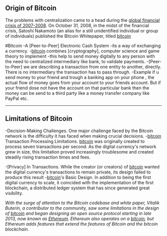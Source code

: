  ## Origin of Bitcoin
 The problems with centralization came to a head during the [global financial crisis of 2007-2008](https://en.wikipedia.org/wiki/Financial_crisis_of_2007%E2%80%932008). On October 31, 2008, in the midst of the financial crisis, Satoshi Nakamoto (an alias for a still unidentified individual or group of individuals) published the Bitcoin Whitepaper, titled [bitcoin](#blockchain)

 #Bitcoin
 -A [Peer-to-Peer] Electronic Cash System
 -its a way of exchanging a currency.
 -[bitcoin](#blockchain) combines [cryptography], computer science and game theory to  implement
-this help to send money digitally to any person with the need to centralized intermediary like bank, to validate payments.
	-[Peer-to-Peer] we are describing a transaction from one entity to another, directly. There is no intermediary the transaction has to pass through.
-Example if u send money to your friend and trough a banking app on your phone , the actual flow of money goes from your account to your friends account. But if your friend dose not have the account on that particular  bank then the money can be send to a third party  like a money transfer company like PayPal etc.

---------------------------------------------------------
## Limitations of Bitcoin
-Decision-Making Challenges. One major challenge faced by the Bitcoin network is the difficulty it has faced when making crucial decisions.
-[bitcoin](#blockchain) Transaction Processing Limitations. [bitcoin](#blockchain) was originally created to process seven transactions per second. As the digital currency's network grew in size, this limitation proved increasingly troublesome and created steadily rising transaction times and fees.

-[Privacy] In Transactions. While the creator (or creators) of [bitcoin](#blockchain) wanted the digital currency's transactions to remain private, its design failed to produce this result
-[bitcoin](#blockchain)'s Basic Design. In addition to being the first digital currency to scale, it coincided with the implementation of the first blockchain, a distributed ledger system that has since generated great visibility.

*With the surge of attention to the Bitcoin codebase and white paper, Vitalik Buterin, a contributor to the community, saw some limitations in the design of [bitcoin](#blockchain) and began designing an open source protocol starting in late 2013, now known as [Ethereum](#Ethereum). Ethereum also operates on a [bitcoin](#blockchain), but Ethereum adds features that extend the features of Bitcoin and the bitcoin blockchain.*

